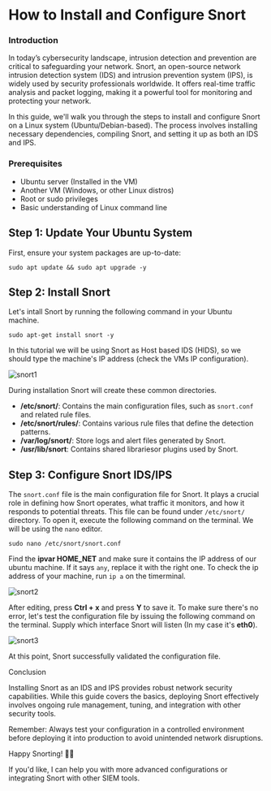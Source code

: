 # How to Install and Configure Snort

### Introduction

In today’s cybersecurity landscape, intrusion detection and prevention are critical to safeguarding your network. Snort, an open-source network intrusion detection system (IDS) and intrusion prevention system (IPS), is widely used by security professionals worldwide. It offers real-time traffic analysis and packet logging, making it a powerful tool for monitoring and protecting your network.

In this guide, we'll walk you through the steps to install and configure Snort on a Linux system (Ubuntu/Debian-based). The process involves installing necessary dependencies, compiling Snort, and setting it up as both an IDS and IPS.

### Prerequisites

- Ubuntu server (Installed in the VM)
- Another VM (Windows, or other Linux distros)
- Root or sudo privileges
- Basic understanding of Linux command line

## Step 1: Update Your Ubuntu System

First, ensure your system packages are up-to-date:

```
sudo apt update && sudo apt upgrade -y
```

## Step 2: Install Snort

Let's intall Snort by running the following command in your Ubuntu machine.

```
sudo apt-get install snort -y
```
In this tutorial we will be using Snort as Host based IDS (HIDS), so we should type the machine's IP address (check the VMs IP configuration).

![snort1](https://github.com/user-attachments/assets/c2a23e94-320c-40ec-a4a1-757783468cf6)

During installation Snort will create these common directories.

- **/etc/snort/**: Contains the main configuration files, such as `snort.conf` and related rule files.
- **/etc/snort/rules/**: Contains various rule files that define the detection patterns.
- **/var/log/snort/**: Store logs and alert files generated by Snort.
- **/usr/lib/snort**: Contains shared librariesor plugins used by Snort.

## Step 3: Configure Snort IDS/IPS

The `snort.conf` file is the main configuration file for Snort. It plays a crucial role in defining how Snort operates, what traffic it monitors, and how it responds to potential threats. This file can be found under `/etc/snort/` directory. To open it, execute the following command on the terminal. We will be using the `nano` editor.

```
sudo nano /etc/snort/snort.conf
```
Find the **ipvar HOME_NET** and make sure it contains the IP address of our ubuntu machine. If it says `any`, replace it with the right one. To check the ip address of your machine, run `ip a` on the timerminal.

![snort2](https://github.com/user-attachments/assets/e577572b-9066-42d2-b49c-7bb5f7918d4a)

After editing, press **Ctrl + x** and press **Y** to save it. To make sure there's no error, let's test the configuration file by issuing the following command on the terminal. Supply which interface Snort will listen (In my case it's **eth0**).

![snort3](https://github.com/user-attachments/assets/ec991008-9fe6-4292-8714-419636e01eee)

At this point, Snort successfully validated the configuration file. 

Conclusion

Installing Snort as an IDS and IPS provides robust network security capabilities. While this guide covers the basics, deploying Snort effectively involves ongoing rule management, tuning, and integration with other security tools.

Remember: Always test your configuration in a controlled environment before deploying it into production to avoid unintended network disruptions.

Happy Snorting! 🚨🦑

If you'd like, I can help you with more advanced configurations or integrating Snort with other SIEM tools.
